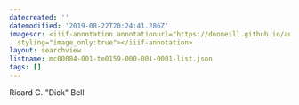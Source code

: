 ```yaml
---
datecreated: ''
datemodified: '2019-08-22T20:24:41.286Z'
imagescr: <iiif-annotation annotationurl="https://dnoneill.github.io/annotate/annotations/3764ff61-bc85-47dd-85e4-83b05afd3fc8.json"
  styling="image_only:true"></iiif-annotation>
layout: searchview
listname: mc00084-001-te0159-000-001-0001-list.json
tags: []
---
```

Ricard C. "Dick" Bell